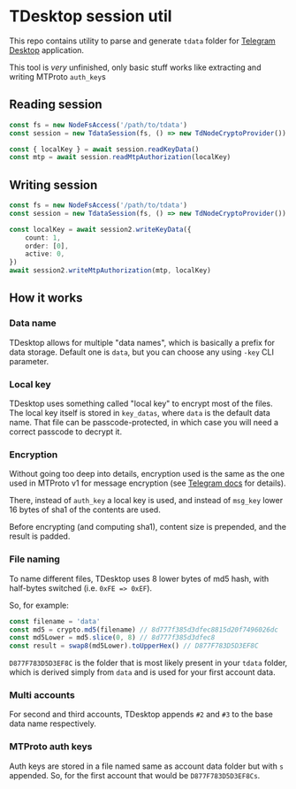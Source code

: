 # TDesktop session util

This repo contains utility to parse and generate `tdata` folder for
[Telegram Desktop](github.com/telegramdesktop/tdesktop) application.

This tool is *very* unfinished, only basic stuff works like extracting 
and writing MTProto `auth_key`s

## Reading session

```typescript
const fs = new NodeFsAccess('/path/to/tdata')
const session = new TdataSession(fs, () => new TdNodeCryptoProvider())

const { localKey } = await session.readKeyData()
const mtp = await session.readMtpAuthorization(localKey)
```

## Writing session

```typescript
const fs = new NodeFsAccess('/path/to/tdata')
const session = new TdataSession(fs, () => new TdNodeCryptoProvider())

const localKey = await session2.writeKeyData({
    count: 1,
    order: [0],
    active: 0,
})
await session2.writeMtpAuthorization(mtp, localKey)
```

## How it works

### Data name

TDesktop allows for multiple "data names", which is basically
a prefix for data storage. Default one is `data`, but you can choose
any using `-key` CLI parameter.

### Local key

TDesktop uses something called "local key" to encrypt most of the files.
The local key itself is stored in `key_datas`, where `data` is the default 
data name. That file can be passcode-protected, in which case you will
need a correct passcode to decrypt it.

### Encryption

Without going too deep into details, encryption used is the same
as the one used in MTProto v1 for message encryption (see 
[Telegram docs](https://core.telegram.org/mtproto/description_v1#defining-aes-key-and-initialization-vector) 
for details). 

There, instead of `auth_key` a local key is used, and instead of
`msg_key` lower 16 bytes of sha1 of the contents are used.

Before encrypting (and computing sha1), content size is prepended, and
the result is padded.

### File naming

To name different files, TDesktop uses 8 lower bytes of md5 hash,
with half-bytes switched (i.e. `0xFE => 0xEF`).

So, for example:

```typescript
const filename = 'data'
const md5 = crypto.md5(filename) // 8d777f385d3dfec8815d20f7496026dc 
const md5Lower = md5.slice(0, 8) // 8d777f385d3dfec8
const result = swap8(md5Lower).toUpperHex() // D877F783D5D3EF8C
```

`D877F783D5D3EF8C` is the folder that is most likely present in your
`tdata` folder, which is derived simply from `data` and is used
for your first account data.

### Multi accounts

For second and third accounts, TDesktop appends `#2` and `#3` to the
base data name respectively.

### MTProto auth keys

Auth keys are stored in a file named same as account data folder but with
`s` appended. So, for the first account that would be `D877F783D5D3EF8Cs`.